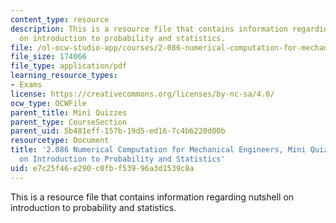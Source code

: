 ```yaml
---
content_type: resource
description: This is a resource file that contains information regarding nutshell
  on introduction to probability and statistics.
file: /ol-ocw-studio-app/courses/2-086-numerical-computation-for-mechanical-engineers-fall-2014/e7c25f46e290c0fbf53996a3d1539c8a_MIT2_086F14_MiniQuiz2.pdf
file_size: 174066
file_type: application/pdf
learning_resource_types:
- Exams
license: https://creativecommons.org/licenses/by-nc-sa/4.0/
ocw_type: OCWFile
parent_title: Mini Quizzes
parent_type: CourseSection
parent_uid: 5b481eff-157b-19d5-ed16-7c4b6220d00b
resourcetype: Document
title: '2.086 Numerical Computation for Mechanical Engineers, Mini Quiz 2: Nutshell
  on Introduction to Probability and Statistics'
uid: e7c25f46-e290-c0fb-f539-96a3d1539c8a
---
```

This is a resource file that contains information regarding nutshell on introduction to probability and statistics.